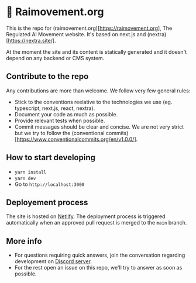 # 🌱 Raimovement.org

This is the repo for (raimovement.org)[https://raimovement.org], The Regulated AI Movement website. It's based on next.js and (nextra)[https://nextra.site/].

At the moment the site and its content is statically generated and it doesn't depend on any backend or CMS system.

## Contribute to the repo

Any contributions are more than welcome. We follow very few general rules:

- Stick to the conventions reelative to the technologies we use (eg. typescript, next.js, react, nextra).
- Document your code as much as possible.
- Provide relevant tests when possible.
- Commit messages should be clear and concise. We are not very strict but we try to follow the (conventional commits)[https://www.conventionalcommits.org/en/v1.0.0/].

## How to start developing

- `yarn install`
- `yarn dev`
- Go to `http://localhost:3000`

## Deployement process

The site is hosted on [Netlify](https://www.netlify.com/). The deployment process is triggered automatically when an approved pull request is merged to the `main` branch.

## More info

- For questions requiring quick answers, join the conversation regarding development on [Discord server](https://discord.gg/SeMnHXAmb7).
- For the rest open an issue on this repo, we'll try to answer as soon as possible.
